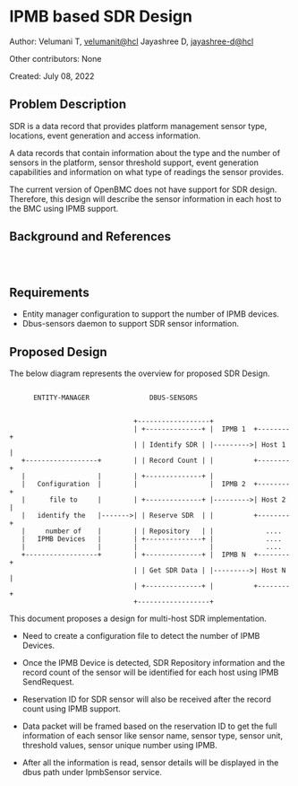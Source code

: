 # IPMB based SDR Design

Author:
  Velumani T,  [velumanit@hcl](mailto:velumanit@hcl.com)
  Jayashree D, [jayashree-d@hcl](mailto:jayashree-d@hcl.com)

Other contributors: None

Created: July 08, 2022

## Problem Description

SDR is a data record that provides platform management sensor type, locations,
event generation and access information.

A data records that contain information about the type and the number of sensors
in the platform, sensor threshold support, event generation capabilities and
information on what type of readings the sensor provides.

The current version of OpenBMC does not have support for SDR design. Therefore,
this design will describe the sensor information in each host to the BMC using
IPMB support.

## Background and References

```



```

## Requirements

 - Entity manager configuration to support the number of IPMB devices.
 - Dbus-sensors daemon to support SDR sensor information.

## Proposed Design

The below diagram represents the overview for proposed SDR Design.

```

      ENTITY-MANAGER               DBUS-SENSORS


                               +------------------+
                               | +--------------+ |  IPMB 1  +--------+
                               | | Identify SDR | |--------->| Host 1 |
   +------------------+        | | Record Count | |          +--------+
   |                  |        | +--------------+ |
   |   Configuration  |        |                  |  IPMB 2  +--------+
   |      file to     |        | +--------------+ |--------->| Host 2 |
   |   identify the   |------->| | Reserve SDR  | |          +--------+
   |     number of    |        | | Repository   | |             ....
   |   IPMB Devices   |        | +--------------+ |             ....
   |                  |        |                  |             .... 
   +------------------+        | +--------------+ |  IPMB N  +--------+
                               | | Get SDR Data | |--------->| Host N |
                               | +--------------+ |          +--------+
                               +------------------+

```

This document proposes a design for multi-host SDR implementation.

 - Need to create a configuration file to detect the number of IPMB Devices.

 - Once the IPMB Device is detected, SDR Repository information and the record
   count of the sensor will be identified for each host using IPMB SendRequest.

 - Reservation ID for SDR sensor will also be received after the record count
   using IPMB support.

 - Data packet will be framed based on the reservation ID to get the full
   information of each sensor like sensor name, sensor type, sensor unit,
   threshold values, sensor unique number using IPMB.

 - After all the information is read, sensor details will be displayed in the
   dbus path under IpmbSensor service.


